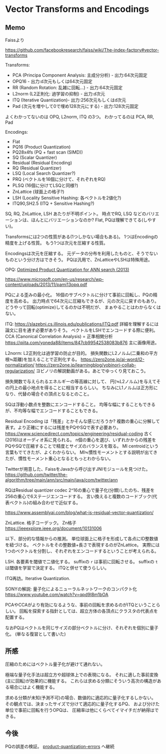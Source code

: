 # Vector Transforms and Encodings

## Memo

Faissより

<https://github.com/facebookresearch/faiss/wiki/The-index-factory#vector-transforms>

Transforms:

*   PCA (Principa Component Analysis: 主成分分析) - 出力:64次元固定
*   OPQ16 - 出力:d次元もしくは64次元固定
*   RR (Random Rotation: 乱雑に回転…) - 出力:64次元固定
*   L2norm (L2正則化: 過学習の抑制) - 出力:d次元
*   ITQ (Iterative Quantization)- 出力:256次元もしくはd次元
*   Pad (次元を増やして0で埋め128次元にする) - 出力:128次元固定

よくわかってないのは OPQ, L2norm, ITQ の3つ。
わかってるのは PCA, RR, Pad

Encodings:

*   Flat
*   PQ16 (Product Quantization)
*   PQ28x4fs (PQ + fast scan (SIMD))
*   SQ (Scalar Quantizer)
*   Residual (Residual Encoding)
*   RQ (Residual Quantizer)
*   LSQ (Local Search Quantizer?)
*   PRQ (ベクトルを16個に分けて、それぞれをRQ)
*   PLSQ (16個に分けてLSQと同様?)
*   ZnLattice (球面上の格子?)
*   LSH (Locality Sensitive Hashing: 各ベクトルを2値化?)
*   ITQ90,SH2.5 (ITQ + Sensitive Hashing?)

SQ, RQ, ZnLattice, LSH あたりが不明ポイント。
時点でRQ, LSQ などのバリエーションは、ほんとにバリエーションなのか?
Flat, PQは理解できてる(しやすい)。

Transformsには2つの性質がある(1つしかない場合もある)。
1つはEncodingの精度を上げる性質。
もう1つは次元を圧縮する性質。

Encodingsは次元を圧縮する。
元データの分布を利用したものと、そうでないものという分け方はできそう。
PQは汎用で、ZnLatticeやLSHは特殊用途。

OPQ: [Optimized Product Quantization for ANN search (2013)](https://ieeexplore.ieee.org/document/6619223)

<https://www.microsoft.com/en-us/research/wp-content/uploads/2013/11/pami13opq.pdf>

PQによる歪みの最小化。
16個のサブベクトルに分けて事前に回転し、PQの精度を高める。
出力時点で64次元に圧縮もできるが、元の次元に戻すのもあり。
どうやって回転(optimize)してるのかは不明だが、
まぁやることはわからなくはない。

ITQ: <https://slazebni.cs.illinois.edu/publications/ITQ.pdf>
詳細を理解するには論文に目を通す必要がありそう。
ベクトルをLSHでエンコードする際に便利。
CCA (Canonical Correlation Analysis) = 正準相関分析
<https://qiita.com/yoneda88/items/847cb99542538083b876>
主に画像用途。

L2norm: L2正則化は過学習の防止が目的。
損失関数にL2ノルム(二乗和の平方根≒距離)を加えることで正則化する。
<https://zero2one.jp/ai-word/l2-normalization/>
<https://zero2one.jp/learningblog/yobinori-collab-regularization/>
ヨビノリの解説動画がある。あとでゆっくり見ておこう。

損失関数で与えられるエネルギーの等高線に対して、
円(≒L2ノルム)を与えてその円上の最小地点を得ることに相当するらしい。
ちなみにL1ノルムは正方形になり、代替の場合その頂点となるとのこと。

SQは浮動小数点を整数にエンコードすること。
均等な幅にすることもできるが、不均等な幅でエンコードすることもできる。

Residual Encoding は「残差」とかそんな感じだろうか?
複数の重心に分解して表す。より正確にするには残差をPQやSQで表す必要あり。
<https://www.sciencedirect.com/topics/engineering/residual-coding>
古く(2016)はオーディオ系に見られる。
n個の重心を選び、いずれかからの残差をPQやSQで圧縮することで精度とサイズのバランスを取る。
MI centroidという言葉もでてきたが、よくわからない。
MI≒慣性モーメントとする説明が出てきたが、慣性モーメント重心となるともっとわからない。

Twitterが用意した、FaissをJavaから呼び出すJNIモジュールを見つけた。
<https://github.com/twitter/the-algorithm/tree/main/ann/src/main/java/com/twitter/ann>

RQはResidual quantizer codec
2^16の重心で量子化(分類)したのち、残差を256の重心で6ステージエンコードする。
言い換えると複数のコードブック(代表ベクトル)の組み合わせで近似する。

<https://www.assemblyai.com/blog/what-is-residual-vector-quantization/>

ZnLattice. 格子コーデック。
Zn格子 <https://ieeexplore.ieee.org/document/10131006>

以下、部分的な情報からの推測。
単位球面上に格子を形成して各点にID整数値を紐づける。
ベクトルをその整数値+長さで表現するのがZnLattice。
実際には1つのベクトルを分割し、それぞれをエンコードするということが考えられる。

LSH.
各要素を閾値で二値化する。
suffixの `r` は事前に回転させる。
suffixの `t` は閾値を学習で決定する。
ITQと併せて使うらしい。

ITQ再訪。Iterative Quantization.

SONYの解説: 量子化によるニューラルネットワークのコンパクト化
<https://www.youtube.com/watch?v=qpd9I8m1bOA>

PCAやCCAがより有効になるような、事前の回転を求めるのがITQということらしい。
回転を探索する指針としては、超立方体の各頂点にクラスタの代表点を配置する。

なおPQはベクトルを同じサイズの部分ベクトルに分け、それぞれを個別に量子化。
(単なる復習として書いた)

## 所感

圧縮のためにはベクトル量子化が避けて通れない。

極端な量子化手法は超立方や超球体上での表現になる。
それに適した事前変換(主に回転)が効果的に機能する。
これらは求める分類にそういう高次の構造がある場合にはよく機能する。

求める分類が未知(予測不可)の場合、数値的に適応的に量子化するしかない。
その観点では、決まったサイズで分けて適応的に量子化するPQ、
および分けた単位で事前に回転を行うOPQは、
圧縮率は他にくらべてイマイチだが納得はできる。

## 今後

PQの誤差の検証。
[product-quantization-errors](../product-quantization-errors) へ継続
